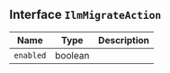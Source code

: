 ## Interface `IlmMigrateAction`

| Name | Type | Description |
| - | - | - |
| `enabled` | boolean | &nbsp; |
